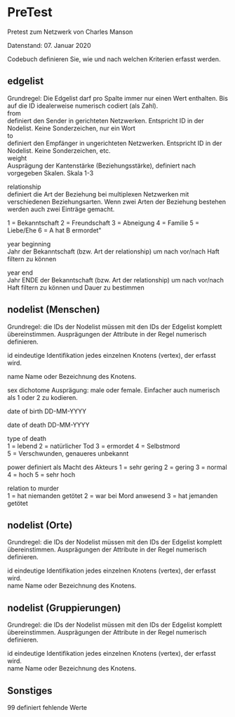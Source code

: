 # PreTest
Pretest zum Netzwerk von Charles Manson

Datenstand: 07. Januar 2020


 						
Codebuch definieren Sie, wie und nach welchen Kriterien erfasst werden.						
						
					
## edgelist	
Grundregel: Die Edgelist darf pro Spalte immer nur einen Wert enthalten. Bis auf die ID idealerweise numerisch codiert (als Zahl).					
from	
definiert den Sender in gerichteten Netzwerken. Entspricht ID in der Nodelist. Keine Sonderzeichen, nur ein Wort					
to 	
definiert den Empfänger in ungerichteten Netzwerken. Entspricht ID in der Nodelist. Keine Sonderzeichen, etc. 					
weight	
Ausprägung der Kantenstärke (Beziehungsstärke), definiert nach vorgegeben Skalen. Skala 1-3	

relationship	
definiert die Art der Beziehung bei multiplexen Netzwerken mit verschiedenen Beziehungsarten. Wenn zwei Arten der Beziehung bestehen werden auch zwei Einträge gemacht.

1 = Bekanntschaft 
2 = Freundschaft
3 = Abneigung
4 = Familie
5 = Liebe/Ehe
6 = A hat B ermordet"	

year beginning	
Jahr der Bekanntschaft (bzw. Art der relationship) um nach vor/nach Haft filtern zu können	

year end	
Jahr ENDE der Bekanntschaft (bzw. Art der relationship) um nach vor/nach Haft filtern zu können und Dauer zu bestimmen					
						
## nodelist (Menschen)	
Grundregel: die IDs der Nodelist müssen mit den IDs der Edgelist komplett übereinstimmen. Ausprägungen der Attribute in der Regel numerisch definieren.					

id	eindeutige Identifikation jedes einzelnen Knotens (vertex), der erfasst wird.  					

name	Name oder Bezeichnung des Knotens. 					

sex	dichotome Ausprägung: male oder female. Einfacher auch numerisch als 1 oder 2 zu kodieren.					

date of birth	DD-MM-YYYY					

date of death	DD-MM-YYYY					

type of death	
	1 = lebend
	2 = natürlicher Tod
	3 = ermordet
	4 = Selbstmord	
	5 = Verschwunden, genaueres unbekannt 

power	definiert als Macht des Akteurs 
	1 = sehr gering
	2 = gering
	3 = normal
	4 = hoch
	5 = sehr hoch				

relation to murder	
	1 = hat niemanden getötet
	2 = war bei Mord anwesend
	3 = hat jemanden getötet					
						
						
## nodelist (Orte)	
Grundregel: die IDs der Nodelist müssen mit den IDs der Edgelist komplett übereinstimmen. Ausprägungen der Attribute in der Regel numerisch definieren.	

id	eindeutige Identifikation jedes einzelnen Knotens (vertex), der erfasst wird.  					
name	Name oder Bezeichnung des Knotens. 					
						
						
## nodelist (Gruppierungen)	
Grundregel: die IDs der Nodelist müssen mit den IDs der Edgelist komplett übereinstimmen. Ausprägungen der Attribute in der Regel numerisch definieren.					

id	eindeutige Identifikation jedes einzelnen Knotens (vertex), der erfasst wird.  					
name	Name oder Bezeichnung des Knotens. 					
						
						
						
## Sonstiges						
99	definiert fehlende Werte					
